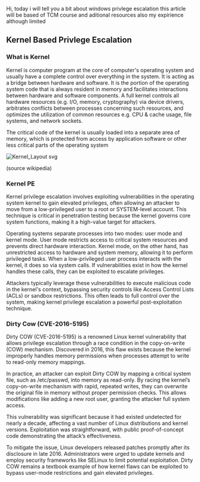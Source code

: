 Hi, today i will tell you a bit about windows privlege escalation this article will be based of TCM course and aditional resources also my expirience although limited
## Kernel Based Privlege Escalation
### What is Kernel
Kernel is computer program at the core of computer's operating system and usually have a complete control over everything in the system. It is acting as a bridge between hardware and software. It is the portion of the operating system code that is always resident in memory and facilitates interactions between hardware and software components. A full kernel controls all hardware resources (e.g. I/O, memory, cryptography) via device drivers, arbitrates conflicts between processes concerning such resources, and optimizes the utilization of common resources e.g. CPU & cache usage, file systems, and network sockets.                                                       

The critical code of the kernel is usually loaded into a separate area of memory, which is protected from access by application software or other less critical parts of the operating system

![Kernel_Layout svg](https://github.com/user-attachments/assets/5ff10f2b-f84a-4d02-8cb2-a62114d4f1d8)

(source wikipedia)
### Kernel PE
Kernel privilege escalation involves exploiting vulnerabilities in the operating system kernel to gain elevated privileges, often allowing an attacker to move from a low-privileged user to a root or SYSTEM-level account. This technique is critical in penetration testing because the kernel governs core system functions, making it a high-value target for attackers.                                                 

Operating systems separate processes into two modes: user mode and kernel mode. User mode restricts access to critical system resources and prevents direct hardware interaction. Kernel mode, on the other hand, has unrestricted access to hardware and system memory, allowing it to perform privileged tasks. When a low-privileged user process interacts with the kernel, it does so via system calls. If vulnerabilities exist in how the kernel handles these calls, they can be exploited to escalate privileges.

Attackers typically leverage these vulnerabilities to execute malicious code in the kernel's context, bypassing security controls like Access Control Lists (ACLs) or sandbox restrictions. This often leads to full control over the system, making kernel privilege escalation a powerful post-exploitation technique.
### Dirty Cow (CVE-2016-5195)
Dirty COW (CVE-2016-5195) is a renowned Linux kernel vulnerability that allows privilege escalation through a race condition in the copy-on-write (COW) mechanism. Discovered in 2016, this flaw exists because the kernel improperly handles memory permissions when processes attempt to write to read-only memory mappings.

In practice, an attacker can exploit Dirty COW by mapping a critical system file, such as /etc/passwd, into memory as read-only. By racing the kernel’s copy-on-write mechanism with rapid, repeated writes, they can overwrite the original file in memory without proper permission checks. This allows modifications like adding a new root user, granting the attacker full system access.

This vulnerability was significant because it had existed undetected for nearly a decade, affecting a vast number of Linux distributions and kernel versions. Exploitation was straightforward, with public proof-of-concept code demonstrating the attack’s effectiveness.

To mitigate the issue, Linux developers released patches promptly after its disclosure in late 2016. Administrators were urged to update kernels and employ security frameworks like SELinux to limit potential exploitation. Dirty COW remains a textbook example of how kernel flaws can be exploited to bypass user-mode restrictions and gain elevated privileges.
